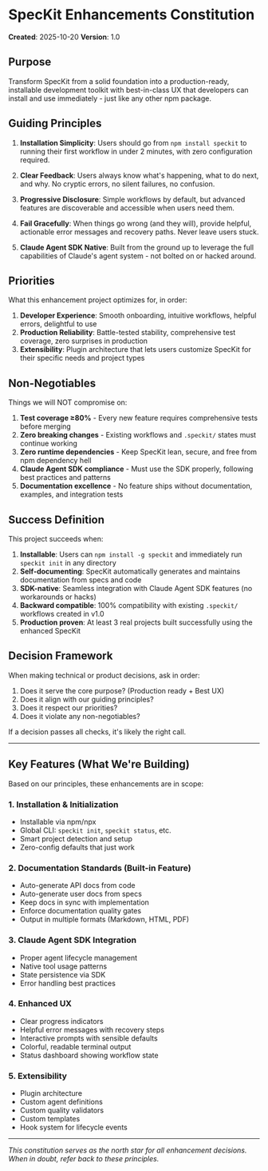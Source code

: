 # SpecKit Enhancements Constitution

**Created**: 2025-10-20
**Version**: 1.0

## Purpose

Transform SpecKit from a solid foundation into a production-ready, installable development toolkit with best-in-class UX that developers can install and use immediately - just like any other npm package.

## Guiding Principles

1. **Installation Simplicity**: Users should go from `npm install speckit` to running their first workflow in under 2 minutes, with zero configuration required.

2. **Clear Feedback**: Users always know what's happening, what to do next, and why. No cryptic errors, no silent failures, no confusion.

3. **Progressive Disclosure**: Simple workflows by default, but advanced features are discoverable and accessible when users need them.

4. **Fail Gracefully**: When things go wrong (and they will), provide helpful, actionable error messages and recovery paths. Never leave users stuck.

5. **Claude Agent SDK Native**: Built from the ground up to leverage the full capabilities of Claude's agent system - not bolted on or hacked around.

## Priorities

What this enhancement project optimizes for, in order:

1. **Developer Experience**: Smooth onboarding, intuitive workflows, helpful errors, delightful to use
2. **Production Reliability**: Battle-tested stability, comprehensive test coverage, zero surprises in production
3. **Extensibility**: Plugin architecture that lets users customize SpecKit for their specific needs and project types

## Non-Negotiables

Things we will NOT compromise on:

1. **Test coverage ≥80%** - Every new feature requires comprehensive tests before merging
2. **Zero breaking changes** - Existing workflows and `.speckit/` states must continue working
3. **Zero runtime dependencies** - Keep SpecKit lean, secure, and free from npm dependency hell
4. **Claude Agent SDK compliance** - Must use the SDK properly, following best practices and patterns
5. **Documentation excellence** - No feature ships without documentation, examples, and integration tests

## Success Definition

This project succeeds when:

1. **Installable**: Users can `npm install -g speckit` and immediately run `speckit init` in any directory
2. **Self-documenting**: SpecKit automatically generates and maintains documentation from specs and code
3. **SDK-native**: Seamless integration with Claude Agent SDK features (no workarounds or hacks)
4. **Backward compatible**: 100% compatibility with existing `.speckit/` workflows created in v1.0
5. **Production proven**: At least 3 real projects built successfully using the enhanced SpecKit

## Decision Framework

When making technical or product decisions, ask in order:

1. Does it serve the core purpose? (Production ready + Best UX)
2. Does it align with our guiding principles?
3. Does it respect our priorities?
4. Does it violate any non-negotiables?

If a decision passes all checks, it's likely the right call.

---

## Key Features (What We're Building)

Based on our principles, these enhancements are in scope:

### 1. Installation & Initialization
- Installable via npm/npx
- Global CLI: `speckit init`, `speckit status`, etc.
- Smart project detection and setup
- Zero-config defaults that just work

### 2. Documentation Standards (Built-in Feature)
- Auto-generate API docs from code
- Auto-generate user docs from specs
- Keep docs in sync with implementation
- Enforce documentation quality gates
- Output in multiple formats (Markdown, HTML, PDF)

### 3. Claude Agent SDK Integration
- Proper agent lifecycle management
- Native tool usage patterns
- State persistence via SDK
- Error handling best practices

### 4. Enhanced UX
- Clear progress indicators
- Helpful error messages with recovery steps
- Interactive prompts with sensible defaults
- Colorful, readable terminal output
- Status dashboard showing workflow state

### 5. Extensibility
- Plugin architecture
- Custom agent definitions
- Custom quality validators
- Custom templates
- Hook system for lifecycle events

---

*This constitution serves as the north star for all enhancement decisions. When in doubt, refer back to these principles.*
